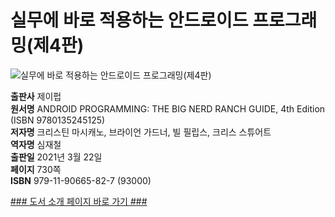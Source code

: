 # 실무에 바로 적용하는 안드로이드 프로그래밍(제4판)
![실무에 바로 적용하는 안드로이드 프로그래밍(제4판)]()

**출판사** 제이펍  
**원서명** ANDROID PROGRAMMING: THE BIG NERD RANCH GUIDE, 4th Edition (ISBN 9780135245125)  
**저자명** 크리스틴 마시캐노, 브라이언 가드너, 빌 필립스, 크리스 스튜어트  
**역자명** 심재철  
**출판일** 2021년 3월 22일  
**페이지** 730쪽    
**ISBN**  979-11-90665-82-7 (93000)  

[### 도서 소개 페이지 바로 가기 ###](https://jpub.tistory.com/)  